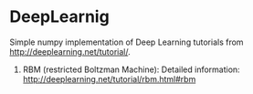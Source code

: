 # DeepLearnig
Simple numpy implementation of Deep Learning tutorials from http://deeplearning.net/tutorial/.

1. RBM (restricted Boltzman Machine): Detailed information: http://deeplearning.net/tutorial/rbm.html#rbm 
